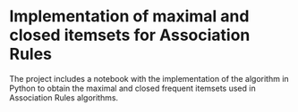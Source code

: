 # Implementation of maximal and closed itemsets for Association Rules

The project includes a notebook with the implementation of the algorithm in Python to obtain the maximal and closed frequent itemsets used in Association Rules algorithms.